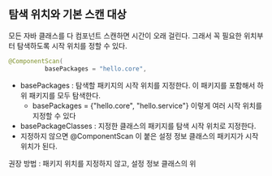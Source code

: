 ## 탐색 위치와 기본 스캔 대상

모든 자바 클래스를 다 컴포넌트 스캔하면 시간이 오래 걸린다. 그래서 꼭 필요한 위치부터 탐색하도록 시작 위치를 정할 수 있다.
```java
@ComponentScan(
          basePackages = "hello.core",
```
  

- basePackages : 탐색할 패키지의 시작 위치를 지정한다. 이 패키지를 포함해서 하위 패키지를 모두 탐색한다.
	- basePackages = {"hello.core", "hello.service"} 이렇게 여러 시작 위치를 지정할 수 있다
- basePackageClasses : 지정한 클래스의 패키지를 탐색 시작 위치로 지정한다.
- 지정하지 않으면 @ComponentScan 이 붙은 설정 정보 클래스의 패키지가 시작 위치가 된다.

권장 방법 : 패키지 위치를 지정하지 않고, 설정 정보 클래스의 위
